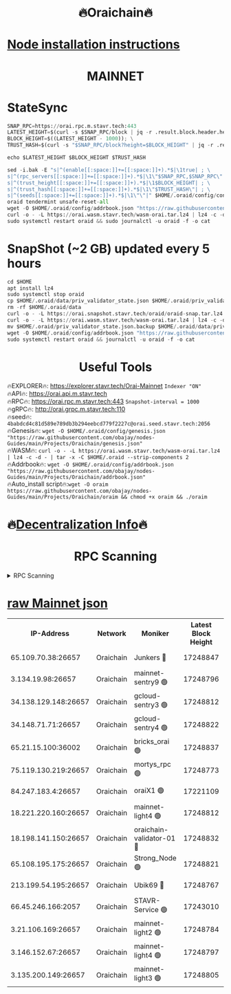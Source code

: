 <h1 align="center"> 🔥Oraichain🔥</h1>

[Node installation instructions](https://github.com/obajay/nodes-Guides/tree/main/Projects/Oraichain)
=
<h1 align="center"> MAINNET</h1>

# StateSync
```python
SNAP_RPC=https://orai.rpc.m.stavr.tech:443
LATEST_HEIGHT=$(curl -s $SNAP_RPC/block | jq -r .result.block.header.height); \
BLOCK_HEIGHT=$((LATEST_HEIGHT - 1000)); \
TRUST_HASH=$(curl -s "$SNAP_RPC/block?height=$BLOCK_HEIGHT" | jq -r .result.block_id.hash)

echo $LATEST_HEIGHT $BLOCK_HEIGHT $TRUST_HASH

sed -i.bak -E "s|^(enable[[:space:]]+=[[:space:]]+).*$|\1true| ; \
s|^(rpc_servers[[:space:]]+=[[:space:]]+).*$|\1\"$SNAP_RPC,$SNAP_RPC\"| ; \
s|^(trust_height[[:space:]]+=[[:space:]]+).*$|\1$BLOCK_HEIGHT| ; \
s|^(trust_hash[[:space:]]+=[[:space:]]+).*$|\1\"$TRUST_HASH\"| ; \
s|^(seeds[[:space:]]+=[[:space:]]+).*$|\1\"\"|" $HOME/.oraid/config/config.toml
oraid tendermint unsafe-reset-all
wget -O $HOME/.oraid/config/addrbook.json "https://raw.githubusercontent.com/obajay/nodes-Guides/main/Projects/Oraichain/addrbook.json"
curl -o - -L https://orai.wasm.stavr.tech/wasm-orai.tar.lz4 | lz4 -c -d - | tar -x -C $HOME/.oraid --strip-components 2
sudo systemctl restart oraid && sudo journalctl -u oraid -f -o cat
```
# SnapShot (~2 GB) updated every 5 hours
```python
cd $HOME
apt install lz4
sudo systemctl stop oraid
cp $HOME/.oraid/data/priv_validator_state.json $HOME/.oraid/priv_validator_state.json.backup
rm -rf $HOME/.oraid/data
curl -o - -L https://orai.snapshot.stavr.tech/oraid/oraid-snap.tar.lz4 | lz4 -c -d - | tar -x -C $HOME/.oraid --strip-components 2
curl -o - -L https://orai.wasm.stavr.tech/wasm-orai.tar.lz4 | lz4 -c -d - | tar -x -C $HOME/.oraid --strip-components 2
mv $HOME/.oraid/priv_validator_state.json.backup $HOME/.oraid/data/priv_validator_state.json
wget -O $HOME/.oraid/config/addrbook.json "https://raw.githubusercontent.com/obajay/nodes-Guides/main/Projects/Oraichain/addrbook.json"
sudo systemctl restart oraid && journalctl -u oraid -f -o cat
```

 <h1 align="center"> Useful Tools</h1>

🔥EXPLORER🔥:     https://explorer.stavr.tech/Orai-Mainnet        `Indexer "ON"` \
🔥API🔥:          https://orai.api.m.stavr.tech \
🔥RPC🔥:          https://orai.rpc.m.stavr.tech:443              `Snapshot-interval = 1000` \
🔥gRPC🔥:         http://orai.grpc.m.stavr.tech:110 \
🔥seed🔥:      `4babdcd4c81d589e789db3b294eebcd779f2227c@orai.seed.stavr.tech:2056` \
🔥Genesis🔥:   `wget -O $HOME/.oraid/config/genesis.json "https://raw.githubusercontent.com/obajay/nodes-Guides/main/Projects/Oraichain/genesis.json"` \
🔥WASM🔥:      `curl -o - -L https://orai.wasm.stavr.tech/wasm-orai.tar.lz4 | lz4 -c -d - | tar -x -C $HOME/.oraid --strip-components 2` \
🔥Addrbook🔥:  `wget -O $HOME/.oraid/config/addrbook.json "https://raw.githubusercontent.com/obajay/nodes-Guides/main/Projects/Oraichain/addrbook.json"` \
🔥Auto_install script🔥:`wget -O oraim https://raw.githubusercontent.com/obajay/nodes-Guides/main/Projects/Oraichain/oraim && chmod +x oraim && ./oraim`

🔥[Decentralization Info](https://github.com/obajay/StateSync-snapshots/tree/main/Projects/Oraichain/Decentralization)🔥
=
<h1 align="center"> RPC Scanning</h1>

<details>
<summary>RPC Scanning</summary>

<h2 align="center"> We scan nodes in real time every 4 hours. And we provide the final result of RPC endpoints.
We cannot influence the operation of these nodes in any way. </h2>


```python
If Voting Power is higher than 0 --> then the Node is a validator of the network and may be subject to attack and be a potential threat to the chain.
```
```python
We marked such validators with a red symbol
```

</details>

[raw Mainnet json](https://rpc-check.oraim.stavr.tech/oraim/rpc-oraim-result.json)
=


<table><tr><th>IP-Address</th><th>Network</th><th>Moniker</th><th>Latest Block Height</th><th>Earliest Block Height</th><th>Catching Up</th><th>Tx Index</th><th>Voting Power</th><th>Scan Time</th></tr><tr><td>65.109.70.38:26657</td><td>Oraichain</td><td>Junkers 🔴</td><td>17248847</td><td>0</td><td>False</td><td>off</td><td>197427</td><td>2024-03-29T06:38:02.024679559UTC</td></tr><tr><td>3.134.19.98:26657</td><td>Oraichain</td><td>mainnet-sentry9 🟢</td><td>17248796</td><td>1</td><td>False</td><td>on</td><td>0</td><td>2024-03-29T06:37:12.980845812UTC</td></tr><tr><td>34.138.129.148:26657</td><td>Oraichain</td><td>gcloud-sentry3 🟢</td><td>17248812</td><td>1</td><td>False</td><td>on</td><td>0</td><td>2024-03-29T06:37:27.972049936UTC</td></tr><tr><td>34.148.71.71:26657</td><td>Oraichain</td><td>gcloud-sentry4 🟢</td><td>17248822</td><td>1</td><td>False</td><td>on</td><td>0</td><td>2024-03-29T06:37:39.867930324UTC</td></tr><tr><td>65.21.15.100:36002</td><td>Oraichain</td><td>bricks_orai 🟢</td><td>17248837</td><td>15848470</td><td>False</td><td>on</td><td>0</td><td>2024-03-29T06:37:53.129632624UTC</td></tr><tr><td>75.119.130.219:26657</td><td>Oraichain</td><td>mortys_rpc 🟢</td><td>17248773</td><td>15960001</td><td>False</td><td>on</td><td>0</td><td>2024-03-29T06:37:40.168126439UTC</td></tr><tr><td>84.247.183.4:26657</td><td>Oraichain</td><td>oraiX1 🟢</td><td>17221109</td><td>16177601</td><td>False</td><td>on</td><td>0</td><td>2024-03-29T06:37:55.552587482UTC</td></tr><tr><td>18.221.220.160:26657</td><td>Oraichain</td><td>mainnet-light4 🟢</td><td>17248812</td><td>16588001</td><td>False</td><td>on</td><td>0</td><td>2024-03-29T06:37:27.302260005UTC</td></tr><tr><td>18.198.141.150:26657</td><td>Oraichain</td><td>oraichain-validator-01 🔴</td><td>17248832</td><td>16650390</td><td>False</td><td>on</td><td>32575</td><td>2024-03-29T06:37:48.743723456UTC</td></tr><tr><td>65.108.195.175:26657</td><td>Oraichain</td><td>Strong_Node 🟢</td><td>17248821</td><td>17045001</td><td>False</td><td>on</td><td>0</td><td>2024-03-29T06:37:39.207394654UTC</td></tr><tr><td>213.199.54.195:26657</td><td>Oraichain</td><td>Ubik69 🔴</td><td>17248767</td><td>17214001</td><td>False</td><td>on</td><td>1841</td><td>2024-03-29T06:36:44.086934120UTC</td></tr><tr><td>66.45.246.166:2057</td><td>Oraichain</td><td>STAVR-Service 🟢</td><td>17243010</td><td>17233001</td><td>False</td><td>on</td><td>0</td><td>2024-03-29T06:37:38.887972587UTC</td></tr><tr><td>3.21.106.169:26657</td><td>Oraichain</td><td>mainnet-light2 🟢</td><td>17248784</td><td>17234201</td><td>False</td><td>on</td><td>0</td><td>2024-03-29T06:37:01.093356726UTC</td></tr><tr><td>3.146.152.67:26657</td><td>Oraichain</td><td>mainnet-light4 🟢</td><td>17248797</td><td>17234201</td><td>False</td><td>on</td><td>0</td><td>2024-03-29T06:37:15.707344490UTC</td></tr><tr><td>3.135.200.149:26657</td><td>Oraichain</td><td>mainnet-light3 🟢</td><td>17248805</td><td>17234201</td><td>False</td><td>on</td><td>0</td><td>2024-03-29T06:37:22.559522963UTC</td></tr></table>
